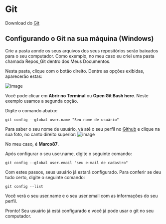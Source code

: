 # Git

Download do [Git](https://git-scm.com/downloads)

## Configurando o Git na sua máquina (Windows)
Crie a pasta aonde os seus arquivos dos seus repositórios serão baixados para o seu computador.
Como exemplo, no meu caso eu criei uma pasta chamada Repos_Git dentro dos Meus Documentos.

Nesta pasta, clique com o botão direito. Dentre as opções exibidas, aparecerão estas:

![image](https://github.com/user-attachments/assets/dea9a0f1-8557-497a-ae62-d00457ba7ef8)

Você pode clicar em **Abrir no Terminal** ou  **Open Git Bash here**. Neste exemplo usamos a segunda opção.

Digite o comando abaixo:

```git config --global user.name "Seu nome de usuário"```

Para saber o seu nome de usuário, vá até o seu perfil no [Github](https://github.com/) e clique na sua foto, no canto direito superior:
![image](https://github.com/user-attachments/assets/5b3e103f-8268-463a-8e34-9242e488031b)

No meu caso, é **Marco87**.

Após configurar o seu user.name, digite o seguinte comando:

```git config --global user.email "seu e-mail de cadastro"```

Com estes passos, seus usuário já estará configurado. Para conferir se deu tudo certo, digite o seguinte comando:

```git config --list```

Você verá o seu user.name e o seu user.email com as informações do seu perfil.

Pronto! Seu usuário já está configurado e você já pode usar o git no seu computador.
